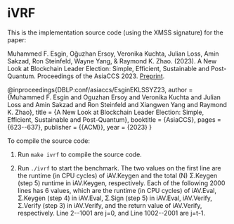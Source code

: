 # iVRF

This is the implementation source code (using the XMSS signature) for the paper:

Muhammed F. Esgin, Oğuzhan Ersoy, Veronika Kuchta, Julian Loss, Amin Sakzad, Ron Steinfeld, Wayne Yang, & Raymond K. Zhao. (2023). A New Look at Blockchain Leader Election: Simple, Efficient, Sustainable and Post-Quantum. Proceedings of the AsiaCCS 2023. [Preprint](https://ia.cr/2022/993).

@inproceedings{DBLP:conf/asiaccs/EsginEKLSSYZ23,
  author       = {Muhammed F. Esgin and
                  Oguzhan Ersoy and
                  Veronika Kuchta and
                  Julian Loss and
                  Amin Sakzad and
                  Ron Steinfeld and
                  Xiangwen Yang and
                  Raymond K. Zhao},
  title        = {A New Look at Blockchain Leader Election: Simple, Efficient, Sustainable
                  and Post-Quantum},
  booktitle    = {AsiaCCS},
  pages        = {623--637},
  publisher    = {{ACM}},
  year         = {2023}
}

To compile the source code:

1. Run `make ivrf` to compile the source code.

2. Run `./ivrf` to start the benchmark. The two values on the first line are the runtime (in CPU cycles) of iAV.Keygen and the total (N) Σ.Keygen (step 5) runtime in iAV.Keygen, respectively. Each of the following 2000 lines has 6 values, which are the runtime (in CPU cycles) of iAV.Eval, Σ.Keygen (step 4) in iAV.Eval, Σ.Sign (step 5) in iAV.Eval, iAV.Verify, Σ.Verify (step 3) in iAV.Verify, and the return value of iAV.Verify, respectively. Line 2--1001 are j=0, and Line 1002--2001 are j=t-1. 
